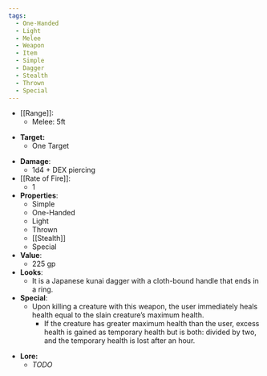 ```yaml
---
tags:
  - One-Handed
  - Light
  - Melee
  - Weapon
  - Item
  - Simple
  - Dagger
  - Stealth
  - Thrown
  - Special
---
```

* [[Range]]:
	* Melee: 5ft
- **Target:**
	- One Target
* __Damage__:
	* 1d4 + DEX piercing
* [[Rate of Fire]]:
	* 1
* __Properties__:
	* Simple
	* One-Handed
	* Light
	* Thrown
	* [[Stealth]]
	* Special
* **Value**:
	* 225 gp
* **Looks**:
	* It is a Japanese kunai dagger with a cloth-bound handle that ends in a ring.
* **Special**:
	* Upon killing a creature with this weapon, the user immediately heals health equal to the slain creature’s maximum health.
		* If the creature has greater maximum health than the user, excess health is gained as temporary health but is both: divided by two, and the temporary health is lost after an hour.
- **Lore:**
	- *TODO*